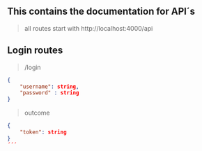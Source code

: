 ## This contains the documentation for API´s

> all routes start with http://localhost:4000/api

## Login routes
> /login

```JSON
{
    "username": string,
    "password" : string
}

```



> outcome
```JSON
{
    "token": string
}
´´´